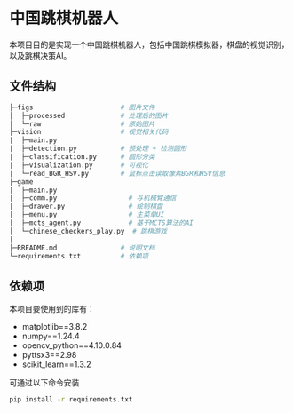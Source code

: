 # 中国跳棋机器人

本项目目的是实现一个中国跳棋机器人，包括中国跳棋模拟器，棋盘的视觉识别，以及跳棋决策AI。

## 文件结构

```bash
├─figs                      # 图片文件
│  ├─processed              # 处理后的图片
│  └─raw                    # 原始图片
├─vision                    # 视觉相关代码
|  ├─main.py
|  ├─detection.py           # 预处理 + 检测圆形
|  ├─classification.py      # 圆形分类
|  ├─visualization.py       # 可视化
|  └─read_BGR_HSV.py        # 鼠标点击读取像素BGR和HSV信息
├─game
|  ├─main.py
|  ├─comm.py                  # 与机械臂通信
|  ├─drawer.py                # 绘制棋盘
|  ├─menu.py                  # 主菜单UI
|  ├─mcts_agent.py            # 基于MCTS算法的AI
│  └─chinese_checkers_play.py  # 跳棋游戏
|
├─RREADME.md                # 说明文档
└─requirements.txt          # 依赖项
```

## 依赖项

本项目要使用到的库有：

- matplotlib==3.8.2
- numpy==1.24.4
- opencv_python==4.10.0.84
- pyttsx3==2.98
- scikit_learn==1.3.2

可通过以下命令安装

```bash
pip install -r requirements.txt
```
